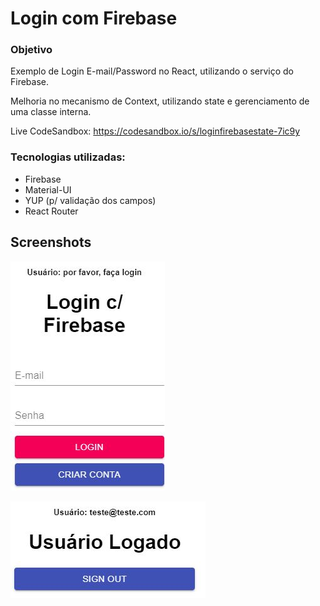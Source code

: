 # Login com Firebase

### Objetivo

Exemplo de Login E-mail/Password no React, utilizando o serviço do Firebase.

Melhoria no mecanismo de Context, utilizando state e gerenciamento de uma classe interna.

Live CodeSandbox: https://codesandbox.io/s/loginfirebasestate-7ic9y

### Tecnologias utilizadas:

 - Firebase
 - Material-UI
 - YUP (p/ validação dos campos)
 - React Router

## Screenshots

![Login01](https://github.com/victorrodrigues20/react-demos/blob/master/login-firebase-state/screenshots/login01.JPG)

![Login02](https://github.com/victorrodrigues20/react-demos/blob/master/login-firebase-state/screenshots/login02.JPG)
